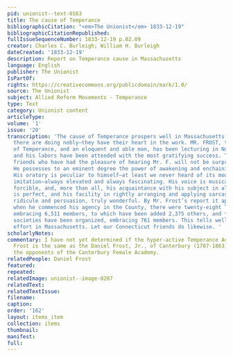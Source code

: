 ```yaml
---
pid: unionist--text-0163
title: The cause of Temperance
bibliographicCitation: "<em>The Unionist</em> 1833-12-19"
bibliographicCitationRepublished: 
fullIssueSequenceNumber: 1833-12-19 p.02.09
creator: Charles C. Burleigh; William H. Burleigh
dateCreated: '1833-12-19'
description: Report on Temperance cause in Massachusetts
language: English
publisher: The Unionist
IsPartOf: 
rights: https://creativecommons.org/publicdomain/mark/1.0/
source: The Unionist
subject: Allied Reform Movements - Temperance
type: Text
category: Unionist content
articleType: 
volume: '1'
issue: '20'
transcription: 'The cause of Temperance prospers well in Massachusetts. Our good friends
  there are doing nobly—they have their heart in the work. MR. FROST, the Apostle
  of Temperance, and an eloquent and able man, has been lecturing in Norfolk County,
  and his labors have been attended with the most gratifying success. Those of our
  friends who have had the pleasure of hearing Mr. F. will not be surprised at this.
  He possesses to an eminent degree the power of awakening and enchaining the attention.
  His oratory is peculiar to himself—at least we never heard of its model or successful
  imitation—always elevated and always fascinating. His voice is musical—his gesticulation
  forcible, and, more than all, his acquaintance with his subject in all its bearing
  is perfect, and his facility in rightly arranging and applying sarcasm and argument,
  ridicule and persuasion, truly wonderful. By Mr. Frost’s report it appears that
  when he commenced his agency in the County, there were twenty-eight Temperance Societies,
  embracing 6,511 members, to which have been added 2,375 others, and fourteen new
  societies have been organized, embracing 761 members. This tells well for Temperance
  effort in Massachusetts. Let our Connecticut friends do likewise. '
scholarlyNotes: 
commentary: I have not yet determined if the hyper-active Temperance Advocate Daniel
  Frost is the same as the Daniel Frost, Jr., of Canterbury (1787-1863), who was among
  the opponents of the Canterbury Female Academy.
relatedPeople: Daniel Frost
featured: 
repeated: 
relatedImage: unionist--image-0207
relatedText: 
relatedTextIssue: 
filename: 
caption: 
order: '162'
layout: items_item
collection: items
thumbnail: 
manifest: 
full: 
---
```

